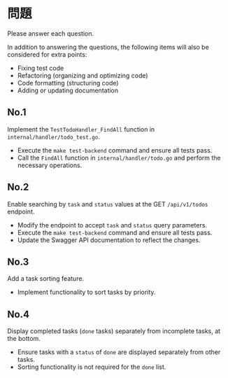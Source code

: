 # 問題

Please answer each question.

In addition to answering the questions, the following items will also be considered for extra points:

- Fixing test code
- Refactoring (organizing and optimizing code)
- Code formatting (structuring code)
- Adding or updating documentation

## No.1

Implement the `TestTodoHandler_FindAll` function in `internal/handler/todo_test.go`.

- Execute the `make test-backend` command and ensure all tests pass.
- Call the `FindAll` function in `internal/handler/todo.go` and perform the necessary operations.

## No.2

Enable searching by `task` and `status` values at the GET `/api/v1/todos` endpoint.

- Modify the endpoint to accept `task` and `status` query parameters.
- Execute the `make test-backend` command and ensure all tests pass.
- Update the Swagger API documentation to reflect the changes.

## No.3

Add a task sorting feature.

- Implement functionality to sort tasks by priority.

## No.4

Display completed tasks (`done` tasks) separately from incomplete tasks, at the bottom.

- Ensure tasks with a `status` of `done` are displayed separately from other tasks.
- Sorting functionality is not required for the `done` list.
